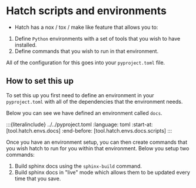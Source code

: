 # Hatch scripts and environments

* Hatch has a nox / tox / make like feature that allows you to:

1. Define `Python` environments with a set of tools that you wish to have installed.
2. Define commands that you wish to run in that environment.

All of the configuration for this goes into your `pyproject.toml` file.

## How to set this up

To set this up you first need to define an environment in your `pyproject.toml`
with all of the dependencies that the environment needs.

Below you can see we have defined an environment called `docs`.

:::{literalinclude} ../../pyproject.toml
:language: toml
:start-at: [tool.hatch.envs.docs]
:end-before: [tool.hatch.envs.docs.scripts]
:::

Once you have an environment setup, you can then create commands that you wish
hatch to run for you within that environment. Below you setup two commands:

1. Build sphinx docs using the `sphinx-build` command.
2. Build sphinx docs in "live" mode which allows them to be updated every time
that you save.
